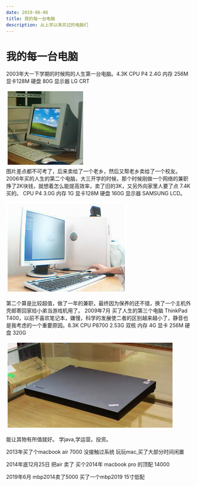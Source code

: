 ```yaml
---
date: 2019-06-06
title: 我的每一台电脑
description: 从上学以来买过的电脑们
---
```

# 我的每一台电脑
2003年大一下学期的时候购的人生第一台电脑。4.3K
CPU  P4 2.4G 内存 256M  显卡128M 硬盘 80G 显示器 LG CRT

![pc1](./imgs/pc1.jpg)  
图片差点都不可考了，后来卖给了一个老乡，然后又帮老乡卖给了一个校友。
2006年买的人生的第二个电脑，大三开学的时候，那个时候刚做一个网络的兼职挣了2K块钱，就想着怎么能提高效率，卖了旧的3K，又另外向家里人要了点 7.4K 买的。
CPU  P4 3.0G 内存 1G  显卡128M 硬盘 160G 显示器 SAMSUNG LCD。

![pc2](./imgs/pc2.jpg)

第二个算是比较超值，做了一年的兼职，最终因为保养的还不错，换了一个主机外壳邮寄回家给小弟当游戏机用了。
2009年7月 买了人生的第三个电脑 ThinkPad T400，以前不喜欢笔记本，嫌慢，科学的发展使二者的区别越来越小了，静音也是我考虑的一个重要原因。8.3K
CPU  P8700 2.53G 双核 内存 4G  显卡 256M 硬盘 320G

![pc3](./imgs/pc3.jpg)

能让其物有所值就好。 学java,学运营。投资。

2013年买了个macbook air 7000 没接触过系统 玩玩mac,买了大部分时间闲置

2014年底12月25日 把air 卖了 买个2014年 macbook pro 的顶配 14000

2019年6月 mbp2014卖了5000 买了一个mbp2019 15寸低配
